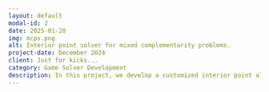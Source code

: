 ```yaml
---
layout: default
modal-id: 2
date: 2025-01-20
img: mcps.png
alt: Interior point solver for mixed complementarity problems.
project-date: December 2024
client: Just for kicks...
category: Game Solver Development
description: In this project, we develop a customized interior point algorithm for solving mixed complementarity problems. This is a broad class of mathematical programming problems that includes Nash equilibrium problems. Our solver achieves state-of-the-art performance, and also supports automatic differentiation of solutions with respect to problem parameters. This way, you can use `MixedComplementarityProblems.jl` within larger machine learning pipelines! This project is under active development, so stay tuned for more updates!
---
```

